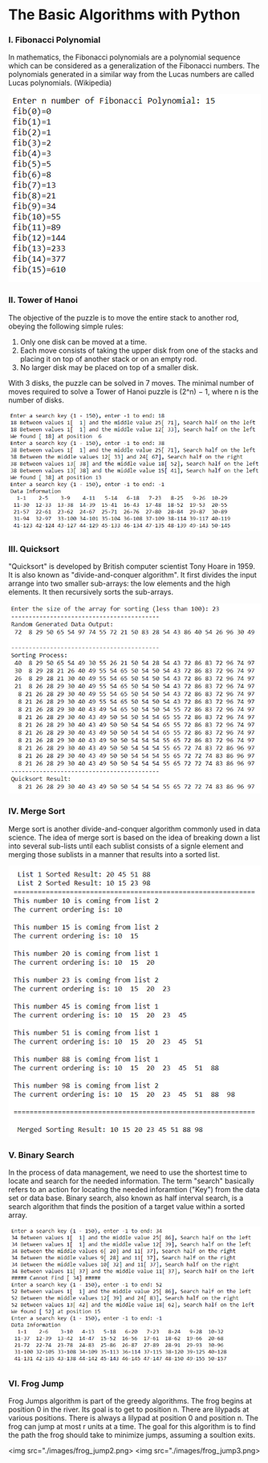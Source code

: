 # The Basic Algorithms with Python

### I. Fibonacci Polynomial

In mathematics, the Fibonacci polynomials are a polynomial sequence which can be considered as a generalization of the Fibonacci numbers. The polynomials generated in a similar way from the Lucas numbers are called Lucas polynomials. (Wikipedia)

<img src="./images/fibonacci_polynomial.png">

### II. Tower of Hanoi

The objective of the puzzle is to move the entire stack to another rod, obeying the following simple rules:

1. Only one disk can be moved at a time.
2. Each move consists of taking the upper disk from one of the stacks and placing it on top of another stack or on an empty rod.
3. No larger disk may be placed on top of a smaller disk.

With 3 disks, the puzzle can be solved in 7 moves. The minimal number of moves required to solve a Tower of Hanoi puzzle is (2^n) − 1, where n is the number of disks.

<img src="./images/towerofhanoi.png">

### III. Quicksort

"Quicksort" is developed by British computer scientist Tony Hoare in 1959. It is also known as "divide-and-conquer algorithm". It first divides the input arrange into two smaller sub-arrays: the low elements and the high elements. It then recursively sorts the sub-arrays.

<img src="./images/quicksort.png">

### IV. Merge Sort
Merge sort is another divide-and-conquer algorithm commonly used in data science. The idea of merge sort is based on the idea of breaking down a list into several sub-lists until each sublist consists of a signle element and merging those sublists in a manner that results into a sorted list.

<img src="./images/merge_sort.png">

### V. Binary Search
In the process of data management, we need to use the shortest time to locate and search for the needed information. The term "search" basically refers to an action for locating the needed inforamtion ("Key") from the data set or data base. Binary search, also known as half interval search, is a search algorithm that finds the position of a target value within a sorted array.

<img src="./images/binary_search.png">

### VI. Frog Jump
Frog Jumps algorithm is part of the greedy algorithms. The frog begins at position 0 in the river. Its goal is to get to position n. There are lilypads at various positions. There is always a lilypad at position 0 and position n. The frog can jump at most r units at a time. The goal for this algorithm is to find the path the frog should take to minimize jumps, assuming a soultion exits.

<img src="./images/frog_jump2.png>
<img src="./images/frog_jump3.png>
